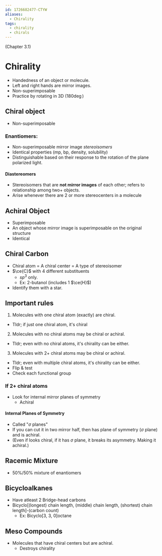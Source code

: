 ```yaml
---
id: 1726682477-CTYW
aliases:
  - Chirality
tags:
  - chirality
  - chirals
---
```


(Chapter 3.1)

# Chirality
- Handedness of an object or molecule.
- Left and right hands are mirror images.
- Non-superimposable
- Practice by rotating in 3D (180$\deg$)

## Chiral object
- Non-superimposable
### Enantiomers:
  - Non-superimposable mirror image *stereoisomers*
  - Identical properties (mp, bp, density, solubility)
  - Distinguishable based on their response to the rotation of the plane polarized light.

#### Diastereomers
  - Stereoisomers that are **not mirror images** of each other; refers to relationship among two+ objects.
  - Arise whenever there are 2 or more stereocenters in a molecule

## Achiral Object 
- Superimposable
- An object whose mirror image is superimposable on the original structure
- Identical

## Chiral Carbon
- Chiral atom = A chiral center = A type of stereoisomer
- $\ce{C}$ with 4 different substituents
  - $sp^3$ only.
  - Ex: 2-butanol (includes 1 $\ce{H}$)
- Identify them with a star.

## Important rules
1) Molecules with one chiral atom (exactly) are chiral.
  - Tldr; if just one chiral atom, it's chiral
2) Molecules with no chiral atoms may be chiral or achiral.
  - Tldr; even with no chiral atoms, it's chirality can be either.
3) Molecules with 2+ chiral atoms may be chiral or achiral.
  - Tldr; even with multiple chiral atoms, it's chirality can be either.
- Flip & test
- Check each functional group
### If 2+ chiral atoms
- Look for internal mirror planes of symmetry
  - Achiral
#### Internal Planes of Symmetry
- Called "$\sigma$ planes"
- If you can cut it in two mirror half, then has plane of symmetry ($\sigma$ plane) and is achiral.
- (Even if looks chiral, if it has $\sigma$ plane, it breaks its asymmetry. Making it achiral.)

## Racemic Mixture
- 50%/50% mixture of enantiomers

## Bicycloalkanes
- Have atleast 2 Bridge-head carbons
- Bicyclo[(longest) chain length, (middle) chain length, (shortest) chain length]-(carbon count)
  - Ex: Bicyclo[3, 3, 0]octane

## Meso Compounds
- Molecules that have chiral centers but are achiral.
  - Destroys chirality

